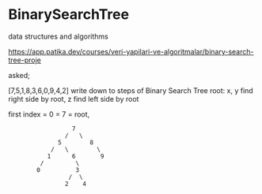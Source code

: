 # BinarySearchTree
data structures and algorithms

https://app.patika.dev/courses/veri-yapilari-ve-algoritmalar/binary-search-tree-proje

asked;

[7,5,1,8,3,6,0,9,4,2] write down to steps of Binary Search Tree root: x, y find right side by root, z find left side by root


first index = 0 = 7 = root,  

                      7
                    /   \
                  5        8
                /   \        \
               1      6       9
             /         \
            0          3
                     /  \
                    2    4

